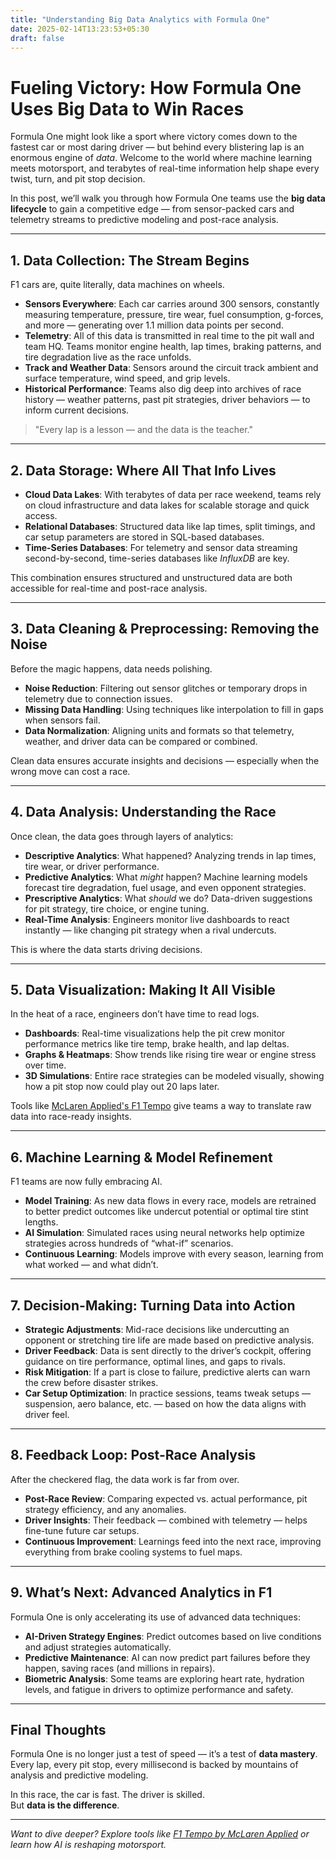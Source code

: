 ```yaml
---
title: "Understanding Big Data Analytics with Formula One"
date: 2025-02-14T13:23:53+05:30
draft: false
---
```


# Fueling Victory: How Formula One Uses Big Data to Win Races

Formula One might look like a sport where victory comes down to the fastest car or most daring driver — but behind every blistering lap is an enormous engine of *data*. Welcome to the world where machine learning meets motorsport, and terabytes of real-time information help shape every twist, turn, and pit stop decision.

In this post, we’ll walk you through how Formula One teams use the **big data lifecycle** to gain a competitive edge — from sensor-packed cars and telemetry streams to predictive modeling and post-race analysis.

---

## 1. Data Collection: The Stream Begins

F1 cars are, quite literally, data machines on wheels.
- **Sensors Everywhere**: Each car carries around 300 sensors, constantly measuring temperature, pressure, tire wear, fuel consumption, g-forces, and more — generating over 1.1 million data points per second.
- **Telemetry**: All of this data is transmitted in real time to the pit wall and team HQ. Teams monitor engine health, lap times, braking patterns, and tire degradation live as the race unfolds.
- **Track and Weather Data**: Sensors around the circuit track ambient and surface temperature, wind speed, and grip levels.
- **Historical Performance**: Teams also dig deep into archives of race history — weather patterns, past pit strategies, driver behaviors — to inform current decisions.

> "Every lap is a lesson — and the data is the teacher."

---

## 2. Data Storage: Where All That Info Lives

- **Cloud Data Lakes**: With terabytes of data per race weekend, teams rely on cloud infrastructure and data lakes for scalable storage and quick access.
- **Relational Databases**: Structured data like lap times, split timings, and car setup parameters are stored in SQL-based databases.
- **Time-Series Databases**: For telemetry and sensor data streaming second-by-second, time-series databases like *InfluxDB* are key.

This combination ensures structured and unstructured data are both accessible for real-time and post-race analysis.

---

## 3. Data Cleaning & Preprocessing: Removing the Noise

Before the magic happens, data needs polishing.

- **Noise Reduction**: Filtering out sensor glitches or temporary drops in telemetry due to connection issues.
- **Missing Data Handling**: Using techniques like interpolation to fill in gaps when sensors fail.
- **Data Normalization**: Aligning units and formats so that telemetry, weather, and driver data can be compared or combined.

Clean data ensures accurate insights and decisions — especially when the wrong move can cost a race.

---

## 4. Data Analysis: Understanding the Race

Once clean, the data goes through layers of analytics:

- **Descriptive Analytics**: What happened? Analyzing trends in lap times, tire wear, or driver performance.
- **Predictive Analytics**: What *might* happen? Machine learning models forecast tire degradation, fuel usage, and even opponent strategies.
- **Prescriptive Analytics**: What *should* we do? Data-driven suggestions for pit strategy, tire choice, or engine tuning.
- **Real-Time Analysis**: Engineers monitor live dashboards to react instantly — like changing pit strategy when a rival undercuts.

This is where the data starts driving decisions.

---

## 5. Data Visualization: Making It All Visible

In the heat of a race, engineers don’t have time to read logs.

- **Dashboards**: Real-time visualizations help the pit crew monitor performance metrics like tire temp, brake health, and lap deltas.
- **Graphs & Heatmaps**: Show trends like rising tire wear or engine stress over time.
- **3D Simulations**: Entire race strategies can be modeled visually, showing how a pit stop now could play out 20 laps later.

Tools like [McLaren Applied's F1 Tempo](https://www.f1-tempo.com/) give teams a way to translate raw data into race-ready insights.

---

## 6. Machine Learning & Model Refinement

F1 teams are now fully embracing AI.

- **Model Training**: As new data flows in every race, models are retrained to better predict outcomes like undercut potential or optimal tire stint lengths.
- **AI Simulation**: Simulated races using neural networks help optimize strategies across hundreds of “what-if” scenarios.
- **Continuous Learning**: Models improve with every season, learning from what worked — and what didn’t.

---

## 7. Decision-Making: Turning Data into Action

- **Strategic Adjustments**: Mid-race decisions like undercutting an opponent or stretching tire life are made based on predictive analysis.
- **Driver Feedback**: Data is sent directly to the driver’s cockpit, offering guidance on tire performance, optimal lines, and gaps to rivals.
- **Risk Mitigation**: If a part is close to failure, predictive alerts can warn the crew before disaster strikes.
- **Car Setup Optimization**: In practice sessions, teams tweak setups — suspension, aero balance, etc. — based on how the data aligns with driver feel.

---

## 8. Feedback Loop: Post-Race Analysis

After the checkered flag, the data work is far from over.

- **Post-Race Review**: Comparing expected vs. actual performance, pit strategy efficiency, and any anomalies.
- **Driver Insights**: Their feedback — combined with telemetry — helps fine-tune future car setups.
- **Continuous Improvement**: Learnings feed into the next race, improving everything from brake cooling systems to fuel maps.

---

## 9. What’s Next: Advanced Analytics in F1

Formula One is only accelerating its use of advanced data techniques:

- **AI-Driven Strategy Engines**: Predict outcomes based on live conditions and adjust strategies automatically.
- **Predictive Maintenance**: AI can now predict part failures before they happen, saving races (and millions in repairs).
- **Biometric Analysis**: Some teams are exploring heart rate, hydration levels, and fatigue in drivers to optimize performance and safety.

---

## Final Thoughts

Formula One is no longer just a test of speed — it’s a test of **data mastery**. Every lap, every pit stop, every millisecond is backed by mountains of analysis and predictive modeling.

In this race, the car is fast. The driver is skilled.  
But **data is the difference**.

---

*Want to dive deeper? Explore tools like [F1 Tempo by McLaren Applied](https://www.f1-tempo.com/) or learn how AI is reshaping motorsport.*

